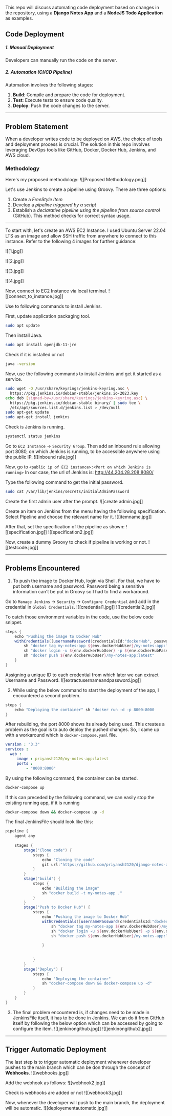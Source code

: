 This repo will discuss automating code deployment based on changes in the repository, using a **Django Notes App** and a **NodeJS Todo Application** as examples.
## Code Deployment
##### 1. Manual Deployment
Developers can manually run the code on the server.
##### 2. Automation (CI/CD Pipeline) 
Automation involves the following stages: 
1. **Build**: Compile and prepare the code for deployment. 
2. **Test**: Execute tests to ensure code quality. 
3. **Deploy**: Push the code changes to the server.

-----
## Problem Statement 
When a developer writes code to be deployed on AWS, the choice of tools and deployment process is crucial. The solution in this repo involves leveraging DevOps tools like GitHub, Docker, Docker Hub, Jenkins, and AWS cloud.

### Methodology
Here's my proposed methodology:
![[Proposed Methodology.png]]

Let's use Jenkins to create a pipeline using Groovy. There are three options: 
1. Create a *FreeStyle Item* 
2. Develop a *pipeline triggered by a script* 
3. Establish a *declarative pipeline using the pipeline from source control* (GitHub). This method checks for correct syntax usage.

----

To start with, let's create an AWS EC2 Instance. I used Ubuntu Server 22.04 LTS as an image and allow SSH traffic from anywhere to connect to this instance. Refer to the following 4 images for further guidance:

![[1.jpg]]

![[2.jpg]]

![[3.jpg]]

![[4.jpg]]

Now, connect to EC2 Instance via local terminal.
![[connect_to_instance.jpg]]

Use to following commands to install Jenkins.

First, update application packaging tool.
```bash
sudo apt update
```

Then install Java.
```bash
sudo apt install openjdk-11-jre
```

Check if it is installed or not
```bash
java -version
```

Now, use the following commands to install Jenkins and get it started as a service.
```bash
sudo wget -O /usr/share/keyrings/jenkins-keyring.asc \
  https://pkg.jenkins.io/debian-stable/jenkins.io-2023.key
echo deb [signed-by=/usr/share/keyrings/jenkins-keyring.asc] \
  https://pkg.jenkins.io/debian-stable binary/ | sudo tee \
  /etc/apt/sources.list.d/jenkins.list > /dev/null
sudo apt-get update
sudo apt-get install jenkins
```

Check is Jenkins is running.
```bash
systemctl status jenkins
```

Go to `EC2 Instance` -> `Security Group`. Then add an inbound rule allowing port 8080, on which Jenkins is running, to be accessible anywhere using the public IP.
![[inbound rule.jpg]]

Now, go to `<public ip of EC2 instance>:<Port on which Jenkins is running>`
In our case, the url of Jenkins is: http://44.204.28.208:8080/

Type the following command to get the initial password.
```bash
sudo cat /var/lib/jenkins/secrets/initialAdminPassword
```

Create the first admin user after the prompt. 
![[create admin.jpg]]

Create an item on Jenkins from the menu having the following specification. Select Pipeline and choose the relevant name for it.
![[itemname.jpg]]

After that, set the specification of the pipeline as shown:
![[specification.jpg]]
![[specification2.jpg]]

Now, create a dummy Groovy to check if pipeline is working or not.
![[testcode.jpg]]

----
## Problems Encountered
1. To push the image to Docker Hub, login via Shell. For that, we have to put both username and password. Password being a sensitive information can't be put in Groovy so I had to find a workaround.

Go to `Manage Jenkins` -> `Security` ->  `Configure Credential` and add in the credential in `Global Credentials`. 
![[credential1.jpg]]
![[credential2.jpg]]

To catch those environment variables in the code, use the below code snippet.
```groovy
steps {
	echo "Pushing the image to Docker Hub"
	withCredentials([usernamePassword(credentialsId:"dockerHub", passwordVariable:"dockerHubPass", usernameVariable:"dockerHubUser")]) {
		sh "docker tag my-notes-app ${env.dockerHubUser}/my-notes-app:latest"
		sh "docker login -u ${env.dockerHubUser} -p ${env.dockerHubPass}"
		sh "docker push ${env.dockerHubUser}/my-notes-app:latest"
	}
}
```

Assigning a unique ID to each credential from which later we can extract Username and Password.
![[extractusernameandpassword.jpg]]

2. While using the below command to start the deployment of the app, I encountered a second problem.
```groovy
steps { 
	echo "Deploying the container" sh "docker run -d -p 8000:8000
}
```

After rebuilding, the port 8000 shows its already being used. This creates a problem as the goal is to auto deploy the pushed changes. So, I came up with a workaround which is `docker-compose.yaml` file.
```yaml
version : "3.3"
services :
  web :
     image : priyansh2120/my-notes-app:latest
     ports :
         - "8000:8000"
```

By using the following command, the container can be started.
```sh
docker-compose up
```

If this can preceded by the following command, we can easily stop the existing running app, if it is running
```sh
docker-compose down && docker-compose up -d
```

The final JenkinsFile should look like this:
```groovy
pipeline {
    agent any
    
    stages {
        stage("Clone code") {
            steps {
                echo "Cloning the code"
                git url:"https://github.com/priyansh2120/django-notes-app-for-deployment.git", branch: "main"
            }
        }
        stage("build") {
            steps {
                echo "Building the image"
                sh "docker build -t my-notes-app ."
            }
        }
        stage("Push to Docker Hub") {
            steps {
                echo "Pushing the image to Docker Hub"
                withCredentials([usernamePassword(credentialsId:"dockerHub", passwordVariable:"dockerHubPass", usernameVariable:"dockerHubUser")]){
                    sh "docker tag my-notes-app ${env.dockerHubUser}/my-notes-app:latest"
                    sh "docker login -u ${env.dockerHubUser} -p ${env.dockerHubPass}"
                    sh "docker push ${env.dockerHubUser}/my-notes-app:latest"
                    
                }
                
                
            }
        }
        stage("Deploy") {
            steps {
                echo "Deploying the container"
                sh "docker-compose down && docker-compose up -d"
            }
        }
    }
}
```

3. The final problem encountered is, if changes need to be made in JenkinsFile itself, it has to be done in Jenkins. We can do it from GitHub itself by following the below option which can be accessed by going to configure the item.
![[jenkinongithub.jpg]]
![[jenkinongithub2.jpg]]

---
## Trigger Automatic Deployment
The last step is to trigger automatic deployment whenever developer pushes to the main branch which can be don through the concept of **Webhooks**.
![[webhooks.jpg]]

Add the webhook as follows:
![[webhook2.jpg]]

Check is webhooks are added or not
![[webhook3.jpg]]

Now, whenever the developer will push to the main branch, the deployment will be automatic.
![[deployementautomatic.jpg]]


